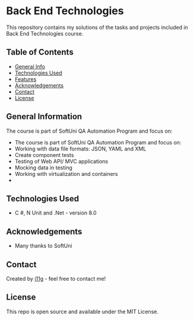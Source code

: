 # Back End Technologies
This repository contains my solutions of the tasks and projects included in Back End Technologies course. 


## Table of Contents
* [General Info](#general-information)
* [Technologies Used](#technologies-used)
* [Features](#features)
* [Acknowledgements](#acknowledgements)
* [Contact](#contact)
* [License](#license) 

## General Information
The course is part of SoftUni QA Automation Program and focus on:
- The course is part of SoftUni QA Automation Program and focus on:
- Working with data file formats: JSON, YAML and XML
- Create component tests
- Testing of Web API/ MVC applications
- Mocking data in testing
- Working with virtualization and containers
- 
## Technologies Used
- C #, N Unit and .Net - version 8.0

## Acknowledgements

- Many thanks to SoftUni

## Contact
Created by [i11g](https://i11g.github.io/) - feel free to contact me!

## License 
This repo is open source and available under the MIT License. 


